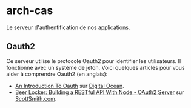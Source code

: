 # arch-cas

Le serveur d'authentification de nos applications.

## Oauth2

Ce serveur utilise le protocole Oauth2 pour identifier les utilisateurs. Il fonctionne avec un système de jeton.
Voici quelques articles pour vous aider à comprendre Oauth2 (en anglais):
- [An Introduction To Oauth](https://www.digitalocean.com/community/tutorials/an-introduction-to-oauth-2) sur [Digital Ocean](https://www.digitalocean.com).
- [Beer Locker: Building a RESTful API With Node - OAuth2 Server](http://scottksmith.com/blog/2014/07/02/beer-locker-building-a-restful-api-with-node-oauth2-server/) sur [ScottSmith.com](http://scottksmith.com/).
